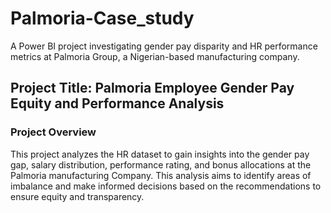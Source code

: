 # Palmoria-Case_study
A Power BI project investigating gender pay disparity and HR performance metrics at Palmoria Group, a Nigerian-based manufacturing company. 


## Project Title: Palmoria Employee Gender Pay Equity and Performance Analysis

### Project Overview 

This project analyzes the HR dataset to gain insights into the gender pay gap, salary distribution, performance rating, and bonus allocations at the Palmoria manufacturing Company. This analysis aims to identify areas of imbalance and make informed decisions based on the recommendations to ensure equity and transparency.
